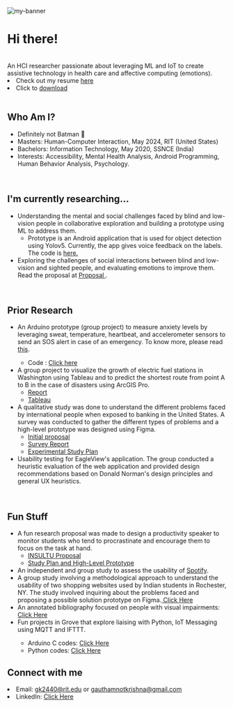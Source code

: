 


<img src="https://github.com/gautham-2803/gautham-krishna-portfolio/assets/57102558/7b82a547-82b4-4538-bbc0-5f503c1c41f9" alt="my-banner">

#  Hi there!
<br />
An HCI researcher passionate about leveraging ML and IoT to create assistive technology in health care and affective computing (emotions).
<li>Check out my resume <a href="https://people.rit.edu/gk2440/Resume/Gautham%20Krishna.pdf">here</a></li>
<li> Click to <a href ="https://github.com/gautham-2803/gautham-2803.github.io/files/13260523/Gautham.Krishna.pdf">download</a></li>


<br/>



## Who Am I?
<ul>
  <li>Definitely not Batman 🦇</li>
  <li>Masters: Human-Computer Interaction, May 2024, RIT (United States)</li>
  <li>Bachelors: Information Technology, May 2020, SSNCE (India)</li>
  <li>Interests: Accessibility, Mental Health Analysis, Android Programming, Human Behavior Analysis, Psychology.</li>
</ul>

<br/>

## I'm currently researching...

<ul>
    <li> Understanding the mental and social challenges faced by blind and low-vision people in collaborative exploration and building a prototype using ML to address them.
        <ul>
            <li>Prototype is an Android application that is used for object detection using Yolov5. Currently, the app gives voice feedback on the labels. The code is <a href ="https://github.com/gautham-2803/Object-Detection">here.</a>
            </li>
        </ul>
    </li>
    <li>Exploring the challenges of social interactions between blind and low-vision and sighted people, and evaluating emotions to improve them. Read the proposal at <a href ="https://github.com/gautham-2803/gautham-krishna-portfolio/files/13071856/Proposal_Social_interactions.pdf"> Proposal </a>.
  </li>
</ul>
<br/>

## Prior Research
<ul>
  <li> An Arduino prototype (group project) to measure anxiety levels by leveraging sweat, temperature, heartbeat, and accelerometer sensors to send an SOS alert in case of an emergency. To know more, please read <a href="https://github.com/gautham-2803/gautham-krishna-portfolio/files/13095136/HCIN_722__Team_2.pdf">this</a>.</li>
  <ul>
    <li>Code : <a href = "https://github.com/gautham-2803/Arduino"> Click here</a></li>
  </ul>
  <li>
    A group project to visualize the growth of electric fuel stations in Washington using Tableau and to predict the shortest route from point A to B in the case of disasters using ArcGIS Pro.
    <ul>
      <li><a href="https://github.com/gautham-2803/gautham-krishna-portfolio/files/13096849/ISTE782_FinalProject_Team3.pdf">Report</a></li>
      <li><a href="https://github.com/gautham-2803/gautham-krishna-portfolio/files/13097221/ISTE782_FinalProject_Team3.zip">Tableau</a></li>
    </ul>
  </li>
  <li>
A qualitative study was done to understand the different problems faced by international people when exposed to banking in the United States. A survey was conducted to gather the different types of problems and a high-level prototype was designed using Figma.
    <ul>
      <li><a href="https://github.com/gautham-2803/gautham-krishna-portfolio/files/13099143/Commoner_s_problem_in_E_banking.pdf">Initial proposal</a></li>
      <li><a href="https://github.com/gautham-2803/gautham-krishna-portfolio/files/13099318/A.Survey.Research.to.Understand.Security.Issues.that.Migrants.Face.in.the.US.pdf">Survey Report</a></li>
        <li><a href="https://github.com/gautham-2803/gautham-krishna-portfolio/files/13099567/Experimental.Study.Plan.pdf">Experimental Study Plan</a></li>
    </ul>
  </li>
  <li> Usability testing for EagleView's application. The group conducted a heuristic evaluation of the web application and provided design recommendations based on Donald Norman's design principles and general UX heuristics. </li>
</ul>
<br/>

## Fun Stuff 
<ul>
  <li>A fun research proposal was made to design a productivity speaker to monitor students who tend to procrastinate and encourage them to focus on the task at hand.
    <ul>
      <li><a href="https://github.com/gautham-2803/gautham-krishna-portfolio/files/13100445/INSULTU.pdf">INSULTU Proposal</a></li>
      <li><a href="https://github.com/gautham-2803/gautham-krishna-portfolio/files/13100700/Study_Plan_Prototype.pdf"> Study Plan and High-Level Prototype</a></li>
    </ul>
  </li>
  <li> An independent and group study to assess the usability of <a href = "https://github.com/gautham-2803/gautham-krishna-portfolio/files/13102446/Spotify_KrishnaGautham.pdf">Spotify</a>. </li>

  <li>A group study involving a methodological approach to understand the usability of two shopping websites used by Indian students in Rochester, NY. The study involved inquiring about the problems faced and proposing a possible solution prototype on Figma.<a href="https://spiky-temple-8f0.notion.site/HCIN-620-Information-And-Interaction-Design-a5831d466a3240c881e5ec220c18c4da"> Click Here</a></li>

<li> An annotated bibliography focused on people with visual impairments: <a href ="https://github.com/gautham-2803/gautham-krishna-portfolio/files/13101679/AB_KrishnaGautham.pdf"> Click Here </a></li>
<li> Fun projects in Grove that explore liaising with Python, IoT Messaging using MQTT and IFTTT.</li>
  <ul>
    <li> Arduino C codes: <a href ="https://github.com/gautham-2803/Arduino/tree/master/Fun%20Stuff"> Click Here </a></li>
    <li> Python codes: <a href ="https://github.com/gautham-2803/Arduino/tree/master/Fun%20Stuff/Python"> Click Here </a></li>
  </ul>
</ul>

## Connect with me 

<li> Email: <a href="mailto: gk2440@rit.edu">gk2440@rit.edu</a> or <a href="mailto: gauthamnotkrishna@gmail.com">gauthamnotkrishna@gmail.com</a></li> 
<!-- - Email: gk2440@rit.edu or gauthamnotkrishna@gmail.com -->
<li>LinkedIn: <a href="https://www.linkedin.com/in/gautham-krishna-098278178/">Click Here</a></li> 





